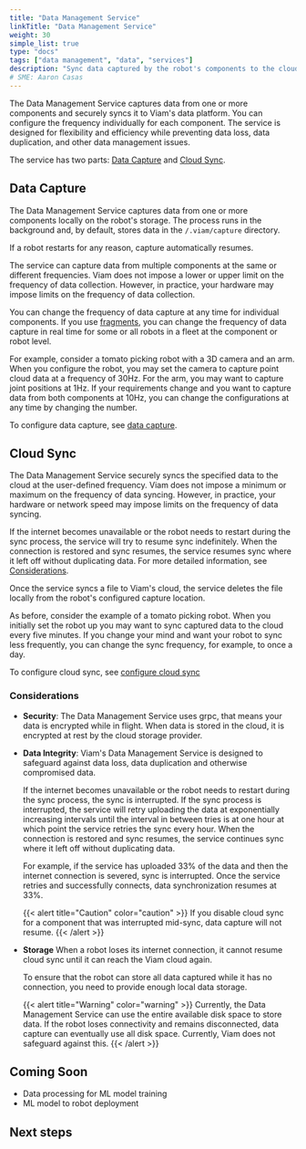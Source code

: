 ```yaml
---
title: "Data Management Service"
linkTitle: "Data Management Service"
weight: 30
simple_list: true
type: "docs"
tags: ["data management", "data", "services"]
description: "Sync data captured by the robot's components to the cloud."
# SME: Aaron Casas
---
```


The Data Management Service captures data from one or more components and securely syncs it to Viam's data platform. You can configure the frequency individually for each component. The service is designed for flexibility and efficiency while preventing data loss, data duplication, and other data management issues.

The service has two parts: [Data Capture](#data-capture) and [Cloud Sync](#cloud-sync).

## Data Capture

The Data Management Service captures data from one or more components locally on the robot's storage. The process runs in the background and, by default, stores data in the `/.viam/capture` directory.

If a robot restarts for any reason, capture automatically resumes.

The service can capture data from multiple components at the same or different frequencies.
Viam does not impose a lower or upper limit on the frequency of data collection. However, in practice, your hardware may impose limits on the frequency of data collection.

You can change the frequency of data capture at any time for individual components.
If you use [fragments](../../appendix/glossary/), you can change the frequency of data capture in real time for some or all robots in a fleet at the component or robot level.
<!-- Test fragement statement with Shawn -->

For example, consider a tomato picking robot with a 3D camera and an arm.
When you configure the robot, you may set the camera to capture point cloud data at a frequency of 30Hz.
For the arm, you may want to capture joint positions at 1Hz.
If your requirements change and you want to capture data from both components at 10Hz, you can change the configurations at any time by changing the number.

To configure data capture, see [data capture](../data-management/configure-data-capture).

## Cloud Sync

The Data Management Service securely syncs the specified data to the cloud at the user-defined frequency.
Viam does not impose a minimum or maximum on the frequency of data syncing. However, in practice, your hardware or network speed may impose limits on the frequency of data syncing.

If the internet becomes unavailable or the robot needs to restart during the sync process, the service will try to resume sync indefinitely. When the connection is restored and sync resumes, the service resumes sync where it left off without duplicating data. For more detailed information, see [Considerations](#considerations).

Once the service syncs a file to Viam's cloud, the service deletes the file locally from the robot's configured capture location.

As before, consider the example of a tomato picking robot.
When you initially set the robot up you may want to sync captured data to the cloud every five minutes.
If you change your mind and want your robot to sync less frequently, you can change the sync frequency, for example, to once a day.

To configure cloud sync, see [configure cloud sync](../data-management/configure-cloud-sync)

### Considerations

- **Security**: The Data Management Service uses grpc, that means your data is encrypted while in flight. When data is stored in the cloud, it is encrypted at rest by the cloud storage provider.

- **Data Integrity**: Viam's Data Management Service is designed to safeguard against data loss, data duplication and otherwise compromised data.

    If the internet becomes unavailable or the robot needs to restart during the sync process, the sync is interrupted.
    If the sync process is interrupted, the service will retry uploading the data at exponentially increasing intervals until the interval in between tries is at one hour at which point the service retries the sync every hour.
    When the connection is restored and sync resumes, the service continues sync where it left off without duplicating data.

    For example, if the service has uploaded 33% of the data and then the internet connection is severed, sync is interrupted. Once the service retries and successfully connects, data synchronization resumes at 33%.

    {{< alert title="Caution" color="caution" >}}
    If you disable cloud sync for a component that was interrupted mid-sync, data capture will not resume.
    {{< /alert >}}

<!-- TODO(npentrel): uncomment once implemented
- **Bandwidth**: Viam’s data synchronization is designed with bandwidth limitations in mind.
    The Data Management Service compresses data before sending it over the network.
    Currently, you cannot control the amount of bandwidth Viam's data synchronization processes uses. -->

- **Storage** When a robot loses its internet connection, it cannot resume cloud sync until it can reach the Viam cloud again.

    To ensure that the robot can store all data captured while it has no connection, you need to provide enough local data storage.

    {{< alert title="Warning" color="warning" >}}
    Currently, the Data Management Service can use the entire available disk space to store data.
    If the robot loses connectivity and remains disconnected, data capture can eventually use all disk space. Currently, Viam does not safeguard against this.
    {{< /alert >}}

## Coming Soon

- Data processing for ML model training
- ML model to robot deployment

## Next steps
